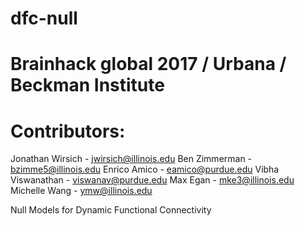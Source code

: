 # dfc-null
# Brainhack global 2017 / Urbana / Beckman Institute
# Contributors:

Jonathan Wirsich - jwirsich@illinois.edu 
Ben Zimmerman - bzimme5@illinois.edu
Enrico Amico - eamico@purdue.edu
Vibha Viswanathan - viswanav@purdue.edu
Max Egan - mke3@illinois.edu
Michelle Wang - ymw@illinois.edu


Null Models for Dynamic Functional Connectivity
